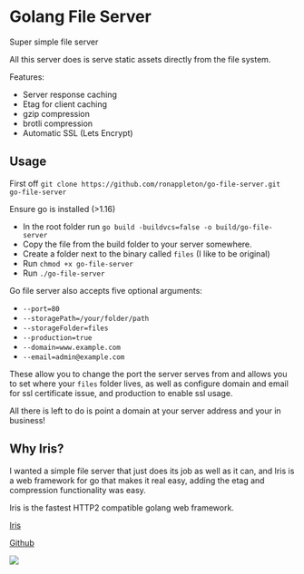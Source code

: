 # Golang File Server

Super simple file server

All this server does is serve static assets directly from the file system.

Features:

 - Server response caching
 - Etag for client caching
 - gzip compression
 - brotli compression
 - Automatic SSL (Lets Encrypt)

## Usage

First off `git clone https://github.com/ronappleton/go-file-server.git go-file-server`

Ensure go is installed (>1.16)
 
- In the root folder run `go build -buildvcs=false -o build/go-file-server`
- Copy the file from the build folder to your server somewhere.
- Create a folder next to the binary called `files` (I like to be original)
- Run `chmod +x go-file-server`
- Run `./go-file-server`

Go file server also accepts five optional arguments:

- `--port=80`
- `--storagePath=/your/folder/path`
- `--storageFolder=files`
- `--production=true`
- `--domain=www.example.com`
- `--email=admin@example.com`

These allow you to change the port the server serves from and allows you to set where your `files` folder lives,
as well as configure domain and email for ssl certificate issue, and production to enable ssl usage.

All there is left to do is point a domain at your server address and your in business!


## Why Iris?

I wanted a simple file server that just does its job as well as it can, and Iris is a web framework for go
that makes it real easy, adding the etag and compression functionality was easy.

Iris is the fastest HTTP2 compatible golang web framework.

[Iris](https://www.iris-go.com/)

[Github](https://github.com/kataras/iris)

![](https://github.com/kataras/server-benchmarks)
